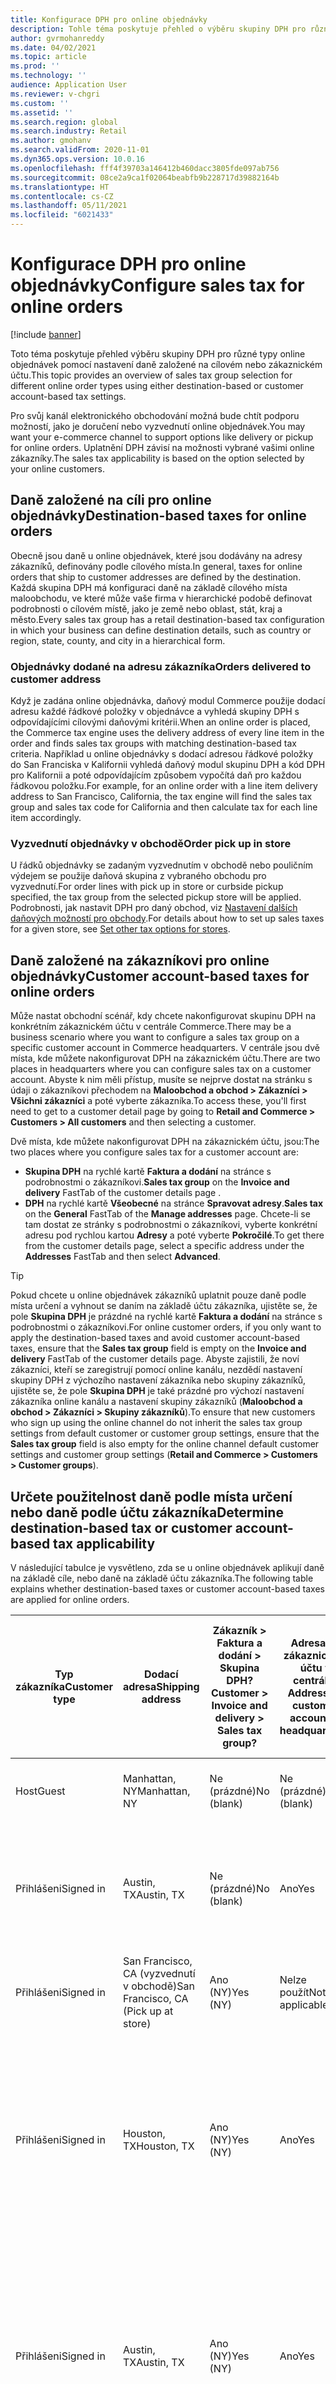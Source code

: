 ```yaml
---
title: Konfigurace DPH pro online objednávky
description: Tohle téma poskytuje přehled o výběru skupiny DPH pro různé typy online objednávek v Dynamics 365 Commerce.
author: gvrmohanreddy
ms.date: 04/02/2021
ms.topic: article
ms.prod: ''
ms.technology: ''
audience: Application User
ms.reviewer: v-chgri
ms.custom: ''
ms.assetid: ''
ms.search.region: global
ms.search.industry: Retail
ms.author: gmohanv
ms.search.validFrom: 2020-11-01
ms.dyn365.ops.version: 10.0.16
ms.openlocfilehash: fff4f39703a146412b460dacc3805fde097ab756
ms.sourcegitcommit: 08ce2a9ca1f02064beabfb9b228717d39882164b
ms.translationtype: HT
ms.contentlocale: cs-CZ
ms.lasthandoff: 05/11/2021
ms.locfileid: "6021433"
---
```

# <a name="configure-sales-tax-for-online-orders"></a><span data-ttu-id="1560b-103">Konfigurace DPH pro online objednávky</span><span class="sxs-lookup"><span data-stu-id="1560b-103">Configure sales tax for online orders</span></span>

[!include [banner](includes/banner.md)]

<span data-ttu-id="1560b-104">Toto téma poskytuje přehled výběru skupiny DPH pro různé typy online objednávek pomocí nastavení daně založené na cílovém nebo zákaznickém účtu.</span><span class="sxs-lookup"><span data-stu-id="1560b-104">This topic provides an overview of sales tax group selection for different online order types using either destination-based or customer account-based tax settings.</span></span> 

<span data-ttu-id="1560b-105">Pro svůj kanál elektronického obchodování možná bude chtít podporu možností, jako je doručení nebo vyzvednutí online objednávek.</span><span class="sxs-lookup"><span data-stu-id="1560b-105">You may want your e-commerce channel to support options like delivery or pickup for online orders.</span></span> <span data-ttu-id="1560b-106">Uplatnění DPH závisí na možnosti vybrané vašimi online zákazníky.</span><span class="sxs-lookup"><span data-stu-id="1560b-106">The sales tax applicability is based on the option selected by your online customers.</span></span> 

## <a name="destination-based-taxes-for-online-orders"></a><span data-ttu-id="1560b-107">Daně založené na cíli pro online objednávky</span><span class="sxs-lookup"><span data-stu-id="1560b-107">Destination-based taxes for online orders</span></span>

<span data-ttu-id="1560b-108">Obecně jsou daně u online objednávek, které jsou dodávány na adresy zákazníků, definovány podle cílového místa.</span><span class="sxs-lookup"><span data-stu-id="1560b-108">In general, taxes for online orders that ship to customer addresses are defined by the destination.</span></span> <span data-ttu-id="1560b-109">Každá skupina DPH má konfiguraci daně na základě cílového místa maloobchodu, ve které může vaše firma v hierarchické podobě definovat podrobnosti o cílovém místě, jako je země nebo oblast, stát, kraj a město.</span><span class="sxs-lookup"><span data-stu-id="1560b-109">Every sales tax group has a retail destination-based tax configuration in which your business can define destination details, such as country or region, state, county, and city in a hierarchical form.</span></span>

### <a name="orders-delivered-to-customer-address"></a><span data-ttu-id="1560b-110">Objednávky dodané na adresu zákazníka</span><span class="sxs-lookup"><span data-stu-id="1560b-110">Orders delivered to customer address</span></span>

<span data-ttu-id="1560b-111">Když je zadána online objednávka, daňový modul Commerce použije dodací adresu každé řádkové položky v objednávce a vyhledá skupiny DPH s odpovídajícími cílovými daňovými kritérii.</span><span class="sxs-lookup"><span data-stu-id="1560b-111">When an online order is placed, the Commerce tax engine uses the delivery address of every line item in the order and finds sales tax groups with matching destination-based tax criteria.</span></span> <span data-ttu-id="1560b-112">Například u online objednávky s dodací adresou řádkové položky do San Franciska v Kalifornii vyhledá daňový modul skupinu DPH a kód DPH pro Kalifornii a poté odpovídajícím způsobem vypočítá daň pro každou řádkovou položku.</span><span class="sxs-lookup"><span data-stu-id="1560b-112">For example, for an online order with a line item delivery address to San Francisco, California, the tax engine will find the sales tax group and sales tax code for California and then calculate tax for each line item accordingly.</span></span>

### <a name="order-pick-up-in-store"></a><span data-ttu-id="1560b-113">Vyzvednutí objednávky v obchodě</span><span class="sxs-lookup"><span data-stu-id="1560b-113">Order pick up in store</span></span>

<span data-ttu-id="1560b-114">U řádků objednávky se zadaným vyzvednutím v obchodě nebo pouličním výdejem se použije daňová skupina z vybraného obchodu pro vyzvednutí.</span><span class="sxs-lookup"><span data-stu-id="1560b-114">For order lines with pick up in store or curbside pickup specified, the tax group from the selected pickup store will be applied.</span></span> <span data-ttu-id="1560b-115">Podrobnosti, jak nastavit DPH pro daný obchod, viz [Nastavení dalších daňových možností pro obchody](/dynamicsax-2012/appuser-itpro/set-other-tax-options-for-stores).</span><span class="sxs-lookup"><span data-stu-id="1560b-115">For details about how to set up sales taxes for a given store, see [Set other tax options for stores](/dynamicsax-2012/appuser-itpro/set-other-tax-options-for-stores).</span></span>

## <a name="customer-account-based-taxes-for-online-orders"></a><span data-ttu-id="1560b-116">Daně založené na zákazníkovi pro online objednávky</span><span class="sxs-lookup"><span data-stu-id="1560b-116">Customer account-based taxes for online orders</span></span>

<span data-ttu-id="1560b-117">Může nastat obchodní scénář, kdy chcete nakonfigurovat skupinu DPH na konkrétním zákaznickém účtu v centrále Commerce.</span><span class="sxs-lookup"><span data-stu-id="1560b-117">There may be a business scenario where you want to configure a sales tax group on a specific customer account in Commerce headquarters.</span></span> <span data-ttu-id="1560b-118">V centrále jsou dvě místa, kde můžete nakonfigurovat DPH na zákaznickém účtu.</span><span class="sxs-lookup"><span data-stu-id="1560b-118">There are two places in headquarters where you can configure sales tax on a customer account.</span></span> <span data-ttu-id="1560b-119">Abyste k nim měli přístup, musíte se nejprve dostat na stránku s údaji o zákazníkovi přechodem na **Maloobchod a obchod \> Zákazníci \> Všichni zákazníci** a poté vyberte zákazníka.</span><span class="sxs-lookup"><span data-stu-id="1560b-119">To access these, you'll first need to get to a customer detail page by going to **Retail and Commerce \> Customers \> All customers** and then selecting a customer.</span></span>

<span data-ttu-id="1560b-120">Dvě místa, kde můžete nakonfigurovat DPH na zákaznickém účtu, jsou:</span><span class="sxs-lookup"><span data-stu-id="1560b-120">The two places where you configure sales tax for a customer account are:</span></span>

- <span data-ttu-id="1560b-121">**Skupina DPH** na rychlé kartě **Faktura a dodání** na stránce s podrobnostmi o zákazníkovi.</span><span class="sxs-lookup"><span data-stu-id="1560b-121">**Sales tax group** on the **Invoice and delivery** FastTab of the customer details page .</span></span> 
- <span data-ttu-id="1560b-122">**DPH** na rychlé kartě **Všeobecné** na stránce **Spravovat adresy**.</span><span class="sxs-lookup"><span data-stu-id="1560b-122">**Sales tax** on the **General** FastTab of the **Manage addresses** page.</span></span> <span data-ttu-id="1560b-123">Chcete-li se tam dostat ze stránky s podrobnostmi o zákazníkovi, vyberte konkrétní adresu pod rychlou kartou **Adresy** a poté vyberte **Pokročilé**.</span><span class="sxs-lookup"><span data-stu-id="1560b-123">To get there from the customer details page, select a specific address under the **Addresses** FastTab and then select **Advanced**.</span></span>

> [!TIP]
> <span data-ttu-id="1560b-124">Pokud chcete u online objednávek zákazníků uplatnit pouze daně podle místa určení a vyhnout se daním na základě účtu zákazníka, ujistěte se, že pole **Skupina DPH** je prázdné na rychlé kartě **Faktura a dodání** na stránce s podrobnostmi o zákazníkovi.</span><span class="sxs-lookup"><span data-stu-id="1560b-124">For online customer orders, if you only want to apply the destination-based taxes and avoid customer account-based taxes, ensure that the **Sales tax group** field is empty on the **Invoice and delivery** FastTab of the customer details page.</span></span> <span data-ttu-id="1560b-125">Abyste zajistili, že noví zákazníci, kteří se zaregistrují pomocí online kanálu, nezdědí nastavení skupiny DPH z výchozího nastavení zákazníka nebo skupiny zákazníků, ujistěte se, že pole **Skupina DPH** je také prázdné pro výchozí nastavení zákazníka online kanálu a nastavení skupiny zákazníků (**Maloobchod a obchod \> Zákazníci \> Skupiny zákazníků**).</span><span class="sxs-lookup"><span data-stu-id="1560b-125">To ensure that new customers who sign up using the online channel do not inherit the sales tax group settings from default customer or customer group settings, ensure that the **Sales tax group** field is also empty for the online channel default customer settings and customer group settings (**Retail and Commerce \> Customers \> Customer groups**).</span></span>

## <a name="determine-destination-based-tax-or-customer-account-based-tax-applicability"></a><span data-ttu-id="1560b-126">Určete použitelnost daně podle místa určení nebo daně podle účtu zákazníka</span><span class="sxs-lookup"><span data-stu-id="1560b-126">Determine destination-based tax or customer account-based tax applicability</span></span> 

<span data-ttu-id="1560b-127">V následující tabulce je vysvětleno, zda se u online objednávek aplikují daně na základě cíle, nebo daně na základě účtu zákazníka.</span><span class="sxs-lookup"><span data-stu-id="1560b-127">The following table explains whether destination-based taxes or customer account-based taxes are applied for online orders.</span></span> 

| <span data-ttu-id="1560b-128">Typ zákazníka</span><span class="sxs-lookup"><span data-stu-id="1560b-128">Customer type</span></span> | <span data-ttu-id="1560b-129">Dodací adresa</span><span class="sxs-lookup"><span data-stu-id="1560b-129">Shipping address</span></span>                   | <span data-ttu-id="1560b-130">Zákazník > Faktura a dodání > Skupina DPH?</span><span class="sxs-lookup"><span data-stu-id="1560b-130">Customer > Invoice and delivery > Sales tax group?</span></span> | <span data-ttu-id="1560b-131">Adresa na zákaznickém účtu v centrále?</span><span class="sxs-lookup"><span data-stu-id="1560b-131">Address on customer account in headquarters?</span></span> | <span data-ttu-id="1560b-132">Adresa zákazníka > Pokročilé > Obecné > Skupina DPH?</span><span class="sxs-lookup"><span data-stu-id="1560b-132">Customer address > Advanced > General > Sales tax group?</span></span>                                              | <span data-ttu-id="1560b-133">Použitá skupina DPH</span><span class="sxs-lookup"><span data-stu-id="1560b-133">Sales tax group applied</span></span>      |
|---------------|------------------------------------|-----------------------------------------------------|-----------------------------------|--------------------------------------------------------------------------------------------------------|------------------------------|
| <span data-ttu-id="1560b-134">Host</span><span class="sxs-lookup"><span data-stu-id="1560b-134">Guest</span></span>         | <span data-ttu-id="1560b-135">Manhattan, NY</span><span class="sxs-lookup"><span data-stu-id="1560b-135">Manhattan, NY</span></span>                      | <span data-ttu-id="1560b-136">Ne (prázdné)</span><span class="sxs-lookup"><span data-stu-id="1560b-136">No (blank)</span></span>                                                | <span data-ttu-id="1560b-137">Ne (prázdné)</span><span class="sxs-lookup"><span data-stu-id="1560b-137">No (blank)</span></span>                              | <span data-ttu-id="1560b-138">Ne (prázdné)</span><span class="sxs-lookup"><span data-stu-id="1560b-138">No (blank)</span></span>                                                                                                   | <span data-ttu-id="1560b-139">NY (daně podle místa určení)</span><span class="sxs-lookup"><span data-stu-id="1560b-139">NY (destination-based taxes)</span></span> |
| <span data-ttu-id="1560b-140">Přihlášeni</span><span class="sxs-lookup"><span data-stu-id="1560b-140">Signed in</span></span>     | <span data-ttu-id="1560b-141">Austin, TX</span><span class="sxs-lookup"><span data-stu-id="1560b-141">Austin, TX</span></span>                          | <span data-ttu-id="1560b-142">Ne (prázdné)</span><span class="sxs-lookup"><span data-stu-id="1560b-142">No (blank)</span></span>                                             | <span data-ttu-id="1560b-143">Ano</span><span class="sxs-lookup"><span data-stu-id="1560b-143">Yes</span></span>                               | <span data-ttu-id="1560b-144">Není</span><span class="sxs-lookup"><span data-stu-id="1560b-144">None</span></span><br/><br/><span data-ttu-id="1560b-145">Nová adresa přidána prostřednictvím online kanálu.</span><span class="sxs-lookup"><span data-stu-id="1560b-145">New address added via online channel.</span></span>                                                            | <span data-ttu-id="1560b-146">TX (daně podle místa určení)</span><span class="sxs-lookup"><span data-stu-id="1560b-146">TX (destination-based taxes)</span></span> |
| <span data-ttu-id="1560b-147">Přihlášeni</span><span class="sxs-lookup"><span data-stu-id="1560b-147">Signed in</span></span>     | <span data-ttu-id="1560b-148">San Francisco, CA (vyzvednutí v obchodě)</span><span class="sxs-lookup"><span data-stu-id="1560b-148">San Francisco, CA (Pick up at store)</span></span> | <span data-ttu-id="1560b-149">Ano (NY)</span><span class="sxs-lookup"><span data-stu-id="1560b-149">Yes (NY)</span></span>                                            | <span data-ttu-id="1560b-150">Nelze použít</span><span class="sxs-lookup"><span data-stu-id="1560b-150">Not applicable</span></span>                              | <span data-ttu-id="1560b-151">Nelze použít</span><span class="sxs-lookup"><span data-stu-id="1560b-151">Not applicable</span></span>                                                                                                    | <span data-ttu-id="1560b-152">CA (daně podle místa určení)</span><span class="sxs-lookup"><span data-stu-id="1560b-152">CA (destination-based taxes)</span></span> |
| <span data-ttu-id="1560b-153">Přihlášeni</span><span class="sxs-lookup"><span data-stu-id="1560b-153">Signed in</span></span>     | <span data-ttu-id="1560b-154">Houston, TX</span><span class="sxs-lookup"><span data-stu-id="1560b-154">Houston, TX</span></span>                         | <span data-ttu-id="1560b-155">Ano (NY)</span><span class="sxs-lookup"><span data-stu-id="1560b-155">Yes (NY)</span></span>                                            | <span data-ttu-id="1560b-156">Ano</span><span class="sxs-lookup"><span data-stu-id="1560b-156">Yes</span></span>                               | <span data-ttu-id="1560b-157">Ano (NY)</span><span class="sxs-lookup"><span data-stu-id="1560b-157">Yes (NY)</span></span><br/><br/><span data-ttu-id="1560b-158">Nová adresa přidaná prostřednictvím online kanálu a skupiny DPH zděděné z účtu zákazníka.</span><span class="sxs-lookup"><span data-stu-id="1560b-158">New address added via online channel and sales tax group inherited from customer account.</span></span> | <span data-ttu-id="1560b-159">NY (daně podle účtu zákazníka)</span><span class="sxs-lookup"><span data-stu-id="1560b-159">NY (customer account-based taxes)</span></span>  |
| <span data-ttu-id="1560b-160">Přihlášeni</span><span class="sxs-lookup"><span data-stu-id="1560b-160">Signed in</span></span>     | <span data-ttu-id="1560b-161">Austin, TX</span><span class="sxs-lookup"><span data-stu-id="1560b-161">Austin, TX</span></span>                          | <span data-ttu-id="1560b-162">Ano (NY)</span><span class="sxs-lookup"><span data-stu-id="1560b-162">Yes (NY)</span></span>                                            | <span data-ttu-id="1560b-163">Ano</span><span class="sxs-lookup"><span data-stu-id="1560b-163">Yes</span></span>                               | <span data-ttu-id="1560b-164">Ano (NY)</span><span class="sxs-lookup"><span data-stu-id="1560b-164">Yes (NY)</span></span><br/><br/><span data-ttu-id="1560b-165">Nová adresa přidaná prostřednictvím online kanálu a skupiny DPH zděděné z účtu zákazníka.</span><span class="sxs-lookup"><span data-stu-id="1560b-165">New address added via online channel and sales tax group inherited from customer account.</span></span> | <span data-ttu-id="1560b-166">NY (daně podle účtu zákazníka)</span><span class="sxs-lookup"><span data-stu-id="1560b-166">NY (customer account-based taxes)</span></span>  |
| <span data-ttu-id="1560b-167">Přihlášeni</span><span class="sxs-lookup"><span data-stu-id="1560b-167">Signed in</span></span>     | <span data-ttu-id="1560b-168">Sarasota, FL</span><span class="sxs-lookup"><span data-stu-id="1560b-168">Sarasota, FL</span></span>                       | <span data-ttu-id="1560b-169">Ano (NY)</span><span class="sxs-lookup"><span data-stu-id="1560b-169">Yes (NY)</span></span>                                            | <span data-ttu-id="1560b-170">Ano</span><span class="sxs-lookup"><span data-stu-id="1560b-170">Yes</span></span>                               | <span data-ttu-id="1560b-171">Ano (WA)</span><span class="sxs-lookup"><span data-stu-id="1560b-171">Yes (WA)</span></span><br/><br/><span data-ttu-id="1560b-172">Ručně nastaveno na WA.</span><span class="sxs-lookup"><span data-stu-id="1560b-172">Manually set to WA.</span></span>                                                                          | <span data-ttu-id="1560b-173">WA (daně podle účtu zákazníka)</span><span class="sxs-lookup"><span data-stu-id="1560b-173">WA (customer account-based taxes)</span></span>  |
| <span data-ttu-id="1560b-174">Přihlášeni</span><span class="sxs-lookup"><span data-stu-id="1560b-174">Signed in</span></span>     | <span data-ttu-id="1560b-175">Sarasota, FL</span><span class="sxs-lookup"><span data-stu-id="1560b-175">Sarasota, FL</span></span>                       | <span data-ttu-id="1560b-176">Ne (prázdné)</span><span class="sxs-lookup"><span data-stu-id="1560b-176">No (blank)</span></span>                                                | <span data-ttu-id="1560b-177">Ano</span><span class="sxs-lookup"><span data-stu-id="1560b-177">Yes</span></span>                               | <span data-ttu-id="1560b-178">Ano (WA)</span><span class="sxs-lookup"><span data-stu-id="1560b-178">Yes (WA)</span></span><br/><br/><span data-ttu-id="1560b-179">Ručně nastaveno na WA.</span><span class="sxs-lookup"><span data-stu-id="1560b-179">Manually set to WA.</span></span>                                                                          | <span data-ttu-id="1560b-180">WA (daně podle účtu zákazníka)</span><span class="sxs-lookup"><span data-stu-id="1560b-180">WA (customer account-based taxes)</span></span>  |

## <a name="additional-resources"></a><span data-ttu-id="1560b-181">Další prostředky</span><span class="sxs-lookup"><span data-stu-id="1560b-181">Additional resources</span></span>

[<span data-ttu-id="1560b-182">Nastavení daní pro online obchody podle cílového místa</span><span class="sxs-lookup"><span data-stu-id="1560b-182">Set up taxes for online stores based on destination</span></span>](/dynamicsax-2012/appuser-itpro/set-up-taxes-for-online-stores-based-on-destination)

[<span data-ttu-id="1560b-183">Přehled DPH</span><span class="sxs-lookup"><span data-stu-id="1560b-183">Sales tax overview</span></span>](../finance/general-ledger/indirect-taxes-overview.md?toc=%2fdynamics365%2fcommerce%2ftoc.json) 

[<span data-ttu-id="1560b-184">Metody výpočtu DPH v poli Zdroj</span><span class="sxs-lookup"><span data-stu-id="1560b-184">Sales tax calculation methods in the Origin field</span></span>](../finance/general-ledger/sales-tax-calculation-methods-origin-field.md?toc=%2fdynamics365%2fcommerce%2ftoc.json) 

[<span data-ttu-id="1560b-185"> Přiřazení a přepsání DPH</span><span class="sxs-lookup"><span data-stu-id="1560b-185">Sales tax assignment and overrides</span></span>](../supply-chain/procurement/tasks/sales-tax-assignment-overrides.md?toc=%2fdynamics365%2fcommerce%2ftoc.json) 

[<span data-ttu-id="1560b-186">Možnosti výpočtu celé částky a intervalu pro kódy daně z prodeje</span><span class="sxs-lookup"><span data-stu-id="1560b-186">Whole amount and Interval calculation options for sales tax codes</span></span>](../finance/general-ledger/whole-amount-interval-options-sales-tax-codes.md?toc=%2fdynamics365%2fcommerce%2ftoc.json) 

[<span data-ttu-id="1560b-187">Výpočet osvobození od daně</span><span class="sxs-lookup"><span data-stu-id="1560b-187">Calculation of tax exemption</span></span>](tax-exempt-price-inclusive.md) 



[!INCLUDE[footer-include](../includes/footer-banner.md)]